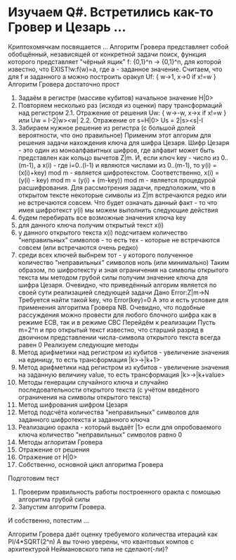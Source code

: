 # Изучаем Q#. Встретились как-то Гровер и Цезарь ...
Криптохомячкам посвящается ...
Алгоритм Гровера представляет собой обобщённый, независящей от конкретной задачи поиск, функция которого представляет "чёрный ящик"
f: {0,1}^n -> {0,1}^n, для которой известно, что EXIST!w:f(w)=a, где a - заданное значение.
Считаем, что для f и заданного a можно построить оракул Uf: { w->1, x->0 if x!=w }
Алгоритм Гровера достаточно прост 
1. Задаём в регистре (массиве кубитов) начальное значение H|0>
2. Повторяем несколько раз (исходя из оценки) пару трансформаций над регистром
2.1. Отражение от решения Uw: { w->-w, x->x if x!=w } или Uw = I-2|w><w|
2.2. Отражение от s=H|0> Us = 2|s><s|-I
3. Забираем нужное решение из регистра (с большой долей вероятности, что оно правильное)
Применим этот алгорим для решения задачи нахождения ключа для шифра Цезаря.
Шифр Цезаря - это один из моноалфавитных шифров, где алфавит может быть представлен как кольцо вычетов Z|m.
И, если ключ key - число из 0..(m-1), а x(i) - где i=0..(l-1) и являются числами из 0..(m-1), то
y(i) = (x(i)+key) mod m - является шифротекстом.
Соответственно, x(i) = (y(i) - key) mod m = (y(i) + (m-key)) mod m - является процедурой расшифрования.
Для рассмотрения задачи, предположим, что в открытом тексте некоторые символы из Z|m встречаются редко или не встречаются совсем.
Что будет означать данный факт - то что имея шифротекст y(i) мы можем выполнить следующие действия
1. будем перебирать все возможные значения ключа key
2. для данного ключа получим открытый текст x(i)
3. у данного открытого текста x(i) подсчитаем количество "неправильных" символов - то есть тех - которые не встречаются совсем (или встречаются очень редко)
4. среди всех ключей выбнрем тот - у которого полученное количество "неправильных" символов ноль (или минимально)
Таким образом, по шифротексту и зная ограничения на символы открытого текста мы методом грубой силы получим значение ключа для шифра Цезаря.
Очевидно, что приведённый алгорим является по своей сути реализацией следующей задачи
Дано Error:Z|m->N
Требуется найти такой key, что Error(key)=0
А это и есть условие для применения алгоритма Гровера
NB. Очевидно, что подобные рассуждения можно провести для любого блочного шифра как в режиме ECB, так и в режиме CBC
Перейдём к реализации
Пусть m=2^n и про открытый текст известно, что старший разряд в двоичном представлении числа-символа открытого текста всегда равен 0
Реализуем следующие методы
1. Метод арифметики над регистром из кубитов - увеличение значения на единицу, то есть трансформация |k>->|k+1>
2. Метод арифметики над регистром из кубитов - увеличение значения на заданную величину value, то есть трансформация |k>->|k+value>
3. Методы генерации случайного ключа и случайно последовательности открытого текста (с учётом введёного ограничения на символы открытого текста)
4. Метод шифрования шифром Цезаря
5. Метод подсчёта количества "неправильных" символов для заданного шифротекста и заданного ключа
6. Реализацию оракла - который выдаёт |1> если для опробоваемого ключа количество "неправильных" символов равно 0
7. Методы аглоритам Гровера
1. Отражение от решения
2. Отражение от H|0>
3. Собственно, основной цикл алгоритма Гровера

Подготовим тест
1. Проверим правильность работы построенного оракла с помошью алгоритма грубой силы
2. Запустим алгоритм Гровера.

И собственно, потестим ... 
 

Алгоритм Гровера даёт оценку требуемого количества итераций как PI/4*SQRT(2^n)
А вы точно уверены, что квантовых компов с архитектурой Неймановского типа не сделают(-ли)?

